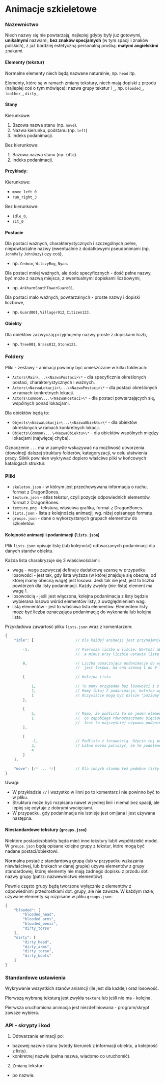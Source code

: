 
Animacje szkieletowe
====================



### Nazewnictwo

Niech nazwy się nie powtarzają, najlepiej gdyby były już gotowymi, **unikalnymi** nazwami, **bez znaków specjalnych** (w tym spacji i znaków polskich), z już bardziej estetyczną personalną prośbą: **małymi angielskimi** znakami.


#### Elementy (tekstur)

Normalne elementy niech będą nazwane naturalnie, np. `head` itp.

Elementy, które są w ramach zmiany tekstury, niech mają dopiski z przodu (najlepiej coś o tym mówiące): nazwa grupy tekstur i `_`, np. `blooded_`, `leather_`, `dirty_`.


#### Stany

Kierunkowe:
1. Bazowa nazwa stanu (np. `move`).
2. Nazwa kierunku, podstanu (np. `left`)
3. Indeks podanimacji.

Bez kierunkowe:
1. Bazowa nazwa stanu (np. `idle`).
2. Indeks podanimacji.

#### Przykłady:

Kierunkowe:
* `move_left_0`
* `run_right_3`

Bez kierunkowe:
* `idle_0`,
* `sit_0`


#### Postacie 

Dla postaci ważnych, charakterystycznych i szczególnych pełne, niepowtarzalne nazwy (ewentualnie z dodatkowymi pseudonimami (np. `JohnMaly` `JohnDuzy`) czy coś), 

- np. `Cedmin`, `WilczyBog`, `Nyan`.

Dla postaci mniej ważnych, ale dośc specyficznych - dość pełne nazwy, być może z nazwą miejsca, z ewentualnymi dopiskami liczbowymi, 

- np. `AnkharmSouthTowerGuard01`.

Dla postaci mało ważnych, powtarzalnych - proste nazwy i dopiski liczbowe, 

- np. `Guard001`, `Villager012`, `Citizen123`.

#### Obiekty

Dla obiektów zazwyczaj przyjmujemy nazwy proste z dopiskami liczb, 

- np. `Tree001`, `Grass012`, `Stone123`.



### Foldery

Pliki - zestawy - animacji powinny być umieszczane w kilku folderach:

- `Actors\Main\...\<NazwaPostaci>\*` - dla specyficznie określonych postaci, charakterystycznych i ważnych.
- `Actors\<NazwaLokacji>\...\<NazwaPostaci>\*` - dla postaci określonych w ramach konkretnych lokacji.
- `Actors\Common\...\<NazwaPostaci>\*` - dla postaci powtarzających się, wspólnych ponad lokacjami.

Dla obiektów będą to:

- `Objects\<NazwaLokacji>\...\<NazwaObiektu>\*` - dla obiektów określonych w ramach konkretnych lokacji.
- `Objects\Common\...\<NazwaObiektu>\*` - dla obiektów wspólnych między lokacjami (najwięcej chyba).

Oznaczenie `...` ma w zamyśle wskazywać na możliwość utworzenia (dowolnej) dalszej struktury folderów, kategoryzacji, w celu ułatwienia pracy. Silnik powinien wykrywać dopiero właściwe pliki w końcowych katalogach struktur.



### Pliki

- `skeleton.json` - w którym jest przechowywana informacja o ruchu, format z DragonBones.
- `texture.json`  - atlas tekstur, czyli pozycje odpowiednich elementów, format z DragonBones.
- `texture.png`   - tekstura, właściwa grafika, format z DragonBones.
- `lists.json`    - lista z kolejnością animacji, wg. niżej opisanego formatu.
- `groups.json`   - dane o wykorzystanych grupach elementów do szkieletów.


#### Kolejność animacji i podanimacji (`lists.json`)

Plik `lists.json` opisuje listę (lub kolejność) odtwarzanych podanimacji dla danych stanów obiektu.

Każda lista charakryzuje się 3 właściwościami:
* wagą - waga zazwyczaj definuje dadatkową szansę w przypadku losowości - jest tak, gdy lista wyższa (w której znajduje się obecna, od której mamy obecną wagę) jest losowa. Jeśli tak nie jest, jest to liczba powtórzeń dla listy podanimacji. Każdy zwykły (nie-lista) element ma wagę 1.
* losowością - jeśli jest włączona, kolejna podanimacja z listy będzie wybierana losowo wśród elementów listy, z uwzględnieniem wag.
* listą elementów - jest to właściwa lista elementów. Elementem listy może być liczba oznaczająca podanimację do wykonania lub kolejna lista.

Przykładowa zawartość pliku `lists.json` wraz z komentarzem:
```js
{
    "idle": [                   // Dla każdej animacji jest przynajmniej jedna lista - główna.
        
        -1,                     // Pierwsza liczba w liście; Wartość absolutna definiuje wagę,
                                //  a minus przy liczbie ustawia listę jako losową. Potem są elementy.
        
        0,                      // Liczba oznaczająca podanimację do wykonania. Jako, że główna lista
                                //  jest losowa, ma ona szansę 1 do 9 (suma wag w liście głównej).
        
        [                       // Kolejna lista
                                
            1,                  // Tu mamy przypadek bez losowości i z wagą 1 dla listy wyższej.
            2,                  // Mamy tutaj 2 podanimacje, kolejno wywoływane: z numerami 2 i 1.
            1                   // Oczywiście mogą być dalsze "poziomy" list, ale to przykład.
        ],
        
        [
            5,                  // Mimo, że podlista ta ma jeden element, ma ona sens - ma ona wagę 5,
            1                   //  co zapobiega równoznacznemu pięciokrotnemu wpisaniu numeru podanimacji.
                                //  Jest to najczęściej używana podanimacja w przykładzie: 5 / 9 szans.
        ],
        
        [
            -1,                 // Podlista z losowością. Użycie tej podlisty z głównej ma 1 / 9 szans.
            3,                  // Łatwo można policzyć, że te podelementy mają więc 1 / 18 szans każdy.
            4
        ]
    ],
    
    "move": [/* ... */]         // Dla innych stanów też podobne listy.
}
```

Uwagi:
- W przykładzie `//` i wszystko w linni po to komentarz i nie powinno być to w pliku. 
- Struktura może być rozpisana nawet w jednej linii i niemal bez spacji, ale lepiej się edytuje z dobrymi wycięciami.
- W przypadku, gdy podanimacja nie istnieje jest omijana i jest używana następna.


#### Niestandardowe tekstury (`groups.json`)

Niektóre postacie/obiekty będa mieć inne tekstury lub/i współdzielić model. W `groups.json` będą opisane kolejne grupy z tekstur, które mogą być nadane postaci/obiektowi.

Normalna postać z standardową grupą (lub w przypadku wzkazania niewłaściwej, lub brakach w danej grupie) używa elementów z grupy standardowej, której elementy nie mają żadnego dopisku z przodu dot. nazwy grupy (patrz: nazwewnictwo elementów).

Pewnie często grupy będą tworzone wyłącznie z elementów z odpowiednimi przedrostkami dot. grupy, ale nie zawsze. W każdym razie, używane elementy są rozpisane w pliku `groups.json`:

```js
{
    "blooded": [
        "blooded_head",
        "blooded_arms",
        "blooded_beniz",
        "dirty_torso"
    ],
    "dirty": [
        "dirty_head",
        "dirty_arms",
        "dirty_torso",
        "dirty_boots"
    ]
}
```



### Standardowe ustawienia

Wykrywanie wszystkich stanów aniamcji (ile jest dla każdej) oraz losowość.

Pierwszą wybraną teksturą jest zwykła `texture` lub jeśli nie ma - kolejna.

Pierwsza uruchomiona animacja jest niezdefiniowana - program/skrypt zawsze wybiera.



### API - skrypty i kod

1. Odtwarzanie animacji po:

* bazowej nazwie stanu (wtedy kierunek z informacji obiektu, a kolejność z listy).
* konkretnej nazwie (pełna nazwa, wiadomo co uruchomić).

2. Zmiany tekstur:

* po nazwie.


